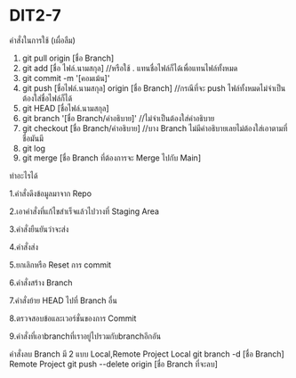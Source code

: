 # DIT2-7
คำสั่งในการใช้ (เผื่อลืม)
1. git pull origin [ชื่อ Branch] 
2. git add [ชื่อ ไฟล์.นามสกุล] //หรือใช้ . แทนชื่อไฟล์ก็ได้เพื่อแทนไฟล์ทั้งหมด
3. git commit -m '[คอมเม้น]'
4. git push [ชื่อไฟล์.นามสกุล] origin [ชื่อ Branch] //กรณีที่จะ push ไฟล์ทั้งหมดไม่จำเป็นต้องใส่ชื่อไฟล์ก็ได้
5. git HEAD [ชื่อไฟล์.นามสกุล]
6. git branch '[ชื่อ Branch/คำอธิบาย]' //ไม่จำเป็นต้องใส่คำอธิบาย
7. git checkout [ชื่อ Branch/คำอธิบาย] //บาง Branch ไม่มีคำอธิบายเลยไม่ต้องใส่เอาตามที่ชื่อมันมี
8. git log
9. git merge [ชื่อ Branch ที่ต้องการจะ Merge ไปกับ Main]

ทำอะไรได้

1.คำสั่งดึงข้อมูลมาจาก Repo

2.เอาคำสั่งที่แก้ไขสำเร็จแล้วไปวางที่ Staging Area

3.คำสั่งยืนยันว่าจะส่ง

4.คำสั่งส่ง

5.ยกเลิกหรือ Reset การ commit

6.คำสั่งสร้าง Branch

7.คำสั่งย้าย HEAD ไปที่ Branch อื่น

8.ตรวจสอบข้อและเวอร์ชั่นของการ Commit

9.คำสั่งที่เอาbranchที่เราอยู่ไปรวมกับbranchอีกอัน

คำสั่งลบ Branch มี 2 แบบ Local,Remote Project
Local
git branch -d [ชื่อ Branch]
Remote Project
git push --delete origin [ชื่อ Branch ที่จะลบ]

